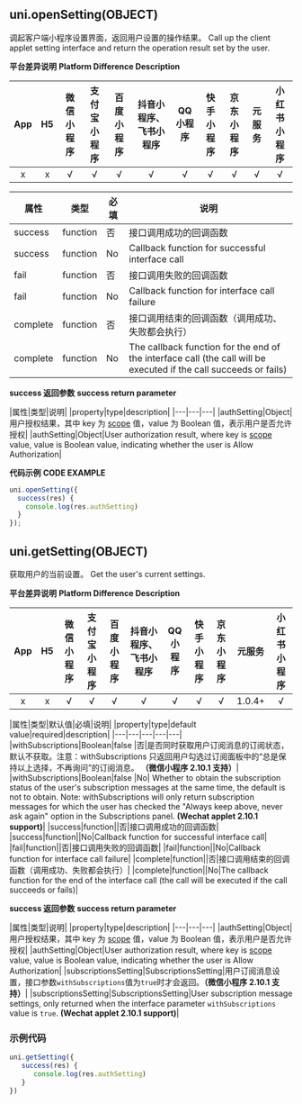 ## uni.openSetting(OBJECT)

调起客户端小程序设置界面，返回用户设置的操作结果。
Call up the client applet setting interface and return the operation result set by the user.

**平台差异说明**
**Platform Difference Description**

|App|H5|微信小程序|支付宝小程序|百度小程序|抖音小程序、飞书小程序|QQ小程序|快手小程序|京东小程序|元服务|小红书小程序|
|:-:|:-:|:-:|:-:|:-:|:-:|:-:|:-:|:-:|:-:|:-:|
|x|x|√|√|√|√|√|√|√|√|√|

|属性|类型|必填|说明|
|---|---|---|---|
|success|function|否|接口调用成功的回调函数|
|success|function|No|Callback function for successful interface call|
|fail|function|否|接口调用失败的回调函数|
|fail|function|No|Callback function for interface call failure|
|complete|function|否|接口调用结束的回调函数（调用成功、失败都会执行）|
|complete|function|No|The callback function for the end of the interface call (the call will be executed if the call succeeds or fails)|

**success 返回参数**
**success return parameter**

|属性|类型|说明|
|property|type|description|
|---|---|---|
|authSetting|Object|用户授权结果，其中 key 为 [scope](/api/other/authorize?id=scope-列表) 值，value 为 Boolean 值，表示用户是否允许授权|
|authSetting|Object|User authorization result, where key is [scope](/api/other/authorize?id=scope-%E5%88%97%E8%A1%A8) value, value is Boolean value, indicating whether the user is Allow Authorization|

**代码示例**
**CODE EXAMPLE**

```javascript
uni.openSetting({
  success(res) {
    console.log(res.authSetting)
  }
});
```

## uni.getSetting(OBJECT)
获取用户的当前设置。
Get the user's current settings.

**平台差异说明**
**Platform Difference Description**

|App|H5|微信小程序|支付宝小程序|百度小程序|抖音小程序、飞书小程序|QQ小程序|快手小程序|京东小程序|元服务|小红书小程序|
|:-:|:-:|:-:|:-:|:-:|:-:|:-:|:-:|:-:|:-:|:-:|
|x|x|√|√|√|√|√|√|√|1.0.4+|√|

|属性|类型|默认值|必填|说明|
|property|type|default value|required|description|
|---|---|---|---|---|
|withSubscriptions|Boolean|false |否|是否同时获取用户订阅消息的订阅状态，默认不获取。注意：withSubscriptions 只返回用户勾选过订阅面板中的“总是保持以上选择，不再询问”的订阅消息。 **（微信小程序 2.10.1 支持）**|
|withSubscriptions|Boolean|false |No| Whether to obtain the subscription status of the user's subscription messages at the same time, the default is not to obtain. Note: withSubscriptions will only return subscription messages for which the user has checked the "Always keep above, never ask again" option in the Subscriptions panel. **(Wechat applet 2.10.1 support)**|
|success|function||否|接口调用成功的回调函数|
|success|function||No|Callback function for successful interface call|
|fail|function||否|接口调用失败的回调函数|
|fail|function||No|Callback function for interface call failure|
|complete|function||否|接口调用结束的回调函数（调用成功、失败都会执行）|
|complete|function||No|The callback function for the end of the interface call (the call will be executed if the call succeeds or fails)|


**success 返回参数**
**success return parameter**

|属性|类型|说明|
|property|type|description|
|---|---|---|
|authSetting|Object|用户授权结果，其中 key 为 [scope](/api/other/authorize?id=scope-列表) 值，value 为 Boolean 值，表示用户是否允许授权|
|authSetting|Object|User authorization result, where key is [scope](/api/other/authorize?id=scope-%E5%88%97%E8%A1%A8) value, value is Boolean value, indicating whether the user is Allow Authorization|
|subscriptionsSetting|SubscriptionsSetting|用户订阅消息设置，接口参数`withSubscriptions`值为`true`时才会返回。**（微信小程序 2.10.1 支持）**|
|subscriptionsSetting|SubscriptionsSetting|User subscription message settings, only returned when the interface parameter `withSubscriptions` value is `true`. **(Wechat applet 2.10.1 support)**|

### 示例代码
```js
uni.getSetting({
   success(res) {
      console.log(res.authSetting)
   }
})
```
